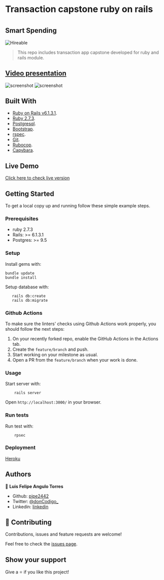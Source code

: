 # Transaction capstone ruby on rails
# 
## Smart Spending
![Hireable](https://cdn.rawgit.com/hiendv/hireable/master/styles/default/yes.svg)

> This repo includes transaction app capstone developed for ruby and rails module.

## [Video presentation](https://www.loom.com/share/504e249923f94986bdaeeb344f9d7781)

![screenshot](https://github.com/pipe2442/transaction-app-smart_spending/blob/testing/unit-testing/app/assets/images/ruby-on-rails-development.jpg)
![screenshot](https://github.com/pipe2442/transaction-app-smart_spending/blob/testing/unit-testing/app/assets/images/mockupdevices.PNG)

## Built With

- [Ruby on Rails v6.1.3.1](http://rubyonrails.org/).
- [Ruby 2.7.3](https://www.ruby-lang.org/en/).
- [Postgresql](https://www.postgresql.org/).
- [Bootstrap](https://getbootstrap.com/).
- [rspec](https://rspec.info/).
- [Git](https://git-scm.com/).
- [Rubocop](https://github.com/microverseinc/linters-config/tree/master/ruby).
- [Capybara](https://github.com/teamcapybara/capybara).  

## Live Demo

[Click here to check live version](https://transactionapp2442.herokuapp.com/)


## Getting Started

To get a local copy up and running follow these simple example steps.

### Prerequisites

- ruby 2.7.3
- Rails: >= 6.1.3.1
- Postgres: >= 9.5

### Setup

Install gems with:

```
bundle update
bundle install
```

Setup database with:

```
   rails db:create
   rails db:migrate
```

### Github Actions

To make sure the linters' checks using Github Actions work properly, you should follow the next steps:

1. On your recently forked repo, enable the GitHub Actions in the Actions tab.
2. Create the `feature/branch` and push.
3. Start working on your milestone as usual.
4. Open a PR from the `feature/branch` when your work is done.


### Usage

Start server with:

```
    rails server
```

Open `http://localhost:3000/` in your browser.

### Run tests

Run test with: 

```
    rpsec 
```

### Deployment

[Heroku](https://www.heroku.com)

## Authors

👤 **Luis Felipe Angulo Torres**

- Github: [pipe2442](https://github.com/pipe2442)
- Twitter: [@donCodigo_](https://twitter.com/donCodigo_)
- Linkedin: [linkedin](https://www.linkedin.com/in/luis-felipe-angulo-torres-95098b139/)

## 🤝 Contributing

Contributions, issues and feature requests are welcome!

Feel free to check the [issues page](issues/).

## Show your support

Give a ⭐️ if you like this project!
